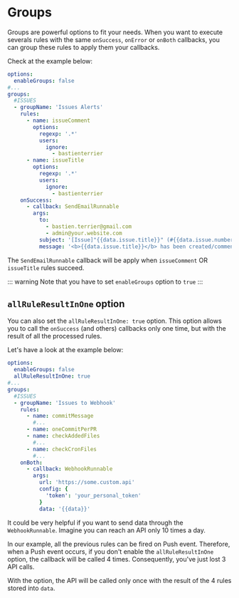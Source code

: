 # Groups

Groups are powerful options to fit your needs.
When you want to execute severals rules with the same `onSuccess`, `onError` or `onBoth` callbacks, you can group these rules to apply them your callbacks.

Check at the example below:

```yaml
options:
  enableGroups: false
#...
groups:
  #ISSUES
  - groupName: 'Issues Alerts'
    rules:
      - name: issueComment
        options:
          regexp: '.*'
          users:
            ignore:
              - bastienterrier
      - name: issueTitle
        options:
          regexp: '.*'
          users:
            ignore:
              - bastienterrier
    onSuccess:
      - callback: SendEmailRunnable
        args:
          to:
            - bastien.terrier@gmail.com
            - admin@your.website.com
          subject: '[Issue]"{{data.issue.title}}" (#{{data.issue.number}})'
          message: '<b>{{data.issue.title}}</b> has been created/commented!<br>{{data.issue.description}}'
```

The `SendEmailRunnable` callback will be apply when `issueComment` OR `issueTitle` rules succeed.

::: warning
Note that you have to set `enableGroups` option to `true`
:::

## `allRuleResultInOne` option

You can also set the `allRuleResultInOne: true` option.
This option allows you to call the `onSuccess` (and others) callbacks only one time, but with the result of all the processed rules.

Let's have a look at the example below:

```yaml
options:
  enableGroups: false
  allRuleResultInOne: true
#...
groups:
  #ISSUES
  - groupName: 'Issues to Webhook'
    rules:
      - name: commitMessage
        #...
      - name: oneCommitPerPR
      - name: checkAddedFiles
        #...
      - name: checkCronFiles
        #...
    onBoth:
      - callback: WebhookRunnable
        args:
          url: 'https://some.custom.api'
          config: {
            'token': 'your_personal_token'
          }
          data: '{{data}}'
```

It could be very helpful if you want to send data through the `WebhookRunnable`. Imagine you can reach an API only 10 times a day.

In our example, all the previous rules can be fired on Push event. Therefore, when a Push event occurs, if you don't enable the `allRuleResultInOne` option, the callback will be called 4 times. Consequently, you've just lost 3 API calls.

With the option, the API will be called only once with the result of the 4 rules stored into `data`.
